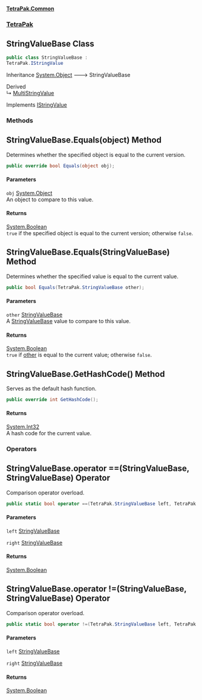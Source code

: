#### [TetraPak.Common](index.md 'index')
### [TetraPak](TetraPak.md 'TetraPak')
## StringValueBase Class
```csharp
public class StringValueBase :
TetraPak.IStringValue
```

Inheritance [System.Object](https://docs.microsoft.com/en-us/dotnet/api/System.Object 'System.Object') &#129106; StringValueBase  

Derived  
&#8627; [MultiStringValue](TetraPak_MultiStringValue.md 'TetraPak.MultiStringValue')  

Implements [IStringValue](TetraPak_IStringValue.md 'TetraPak.IStringValue')  
### Methods
<a name='TetraPak_StringValueBase_Equals(object)'></a>
## StringValueBase.Equals(object) Method
Determines whether the specified object is equal to the current version.  
```csharp
public override bool Equals(object obj);
```
#### Parameters
<a name='TetraPak_StringValueBase_Equals(object)_obj'></a>
`obj` [System.Object](https://docs.microsoft.com/en-us/dotnet/api/System.Object 'System.Object')  
An object to compare to this value.  
  
#### Returns
[System.Boolean](https://docs.microsoft.com/en-us/dotnet/api/System.Boolean 'System.Boolean')  
`true` if the specified object is equal to the current version; otherwise `false`.  
            
  
<a name='TetraPak_StringValueBase_Equals(TetraPak_StringValueBase)'></a>
## StringValueBase.Equals(StringValueBase) Method
Determines whether the specified value is equal to the current value.  
```csharp
public bool Equals(TetraPak.StringValueBase other);
```
#### Parameters
<a name='TetraPak_StringValueBase_Equals(TetraPak_StringValueBase)_other'></a>
`other` [StringValueBase](TetraPak_StringValueBase.md 'TetraPak.StringValueBase')  
A [StringValueBase](TetraPak_StringValueBase.md 'TetraPak.StringValueBase') value to compare to this value.  
  
#### Returns
[System.Boolean](https://docs.microsoft.com/en-us/dotnet/api/System.Boolean 'System.Boolean')  
`true` if [other](TetraPak_StringValueBase.md#TetraPak_StringValueBase_Equals(TetraPak_StringValueBase)_other 'TetraPak.StringValueBase.Equals(TetraPak.StringValueBase).other') is equal to the current value; otherwise `false`.  
            
  
<a name='TetraPak_StringValueBase_GetHashCode()'></a>
## StringValueBase.GetHashCode() Method
Serves as the default hash function.  
```csharp
public override int GetHashCode();
```
#### Returns
[System.Int32](https://docs.microsoft.com/en-us/dotnet/api/System.Int32 'System.Int32')  
A hash code for the current value.  
  
### Operators
<a name='TetraPak_StringValueBase_op_Equality(TetraPak_StringValueBase_TetraPak_StringValueBase)'></a>
## StringValueBase.operator ==(StringValueBase, StringValueBase) Operator
Comparison operator overload.  
```csharp
public static bool operator ==(TetraPak.StringValueBase left, TetraPak.StringValueBase right);
```
#### Parameters
<a name='TetraPak_StringValueBase_op_Equality(TetraPak_StringValueBase_TetraPak_StringValueBase)_left'></a>
`left` [StringValueBase](TetraPak_StringValueBase.md 'TetraPak.StringValueBase')  
  
<a name='TetraPak_StringValueBase_op_Equality(TetraPak_StringValueBase_TetraPak_StringValueBase)_right'></a>
`right` [StringValueBase](TetraPak_StringValueBase.md 'TetraPak.StringValueBase')  
  
#### Returns
[System.Boolean](https://docs.microsoft.com/en-us/dotnet/api/System.Boolean 'System.Boolean')  
  
<a name='TetraPak_StringValueBase_op_Inequality(TetraPak_StringValueBase_TetraPak_StringValueBase)'></a>
## StringValueBase.operator !=(StringValueBase, StringValueBase) Operator
Comparison operator overload.  
```csharp
public static bool operator !=(TetraPak.StringValueBase left, TetraPak.StringValueBase right);
```
#### Parameters
<a name='TetraPak_StringValueBase_op_Inequality(TetraPak_StringValueBase_TetraPak_StringValueBase)_left'></a>
`left` [StringValueBase](TetraPak_StringValueBase.md 'TetraPak.StringValueBase')  
  
<a name='TetraPak_StringValueBase_op_Inequality(TetraPak_StringValueBase_TetraPak_StringValueBase)_right'></a>
`right` [StringValueBase](TetraPak_StringValueBase.md 'TetraPak.StringValueBase')  
  
#### Returns
[System.Boolean](https://docs.microsoft.com/en-us/dotnet/api/System.Boolean 'System.Boolean')  
  
